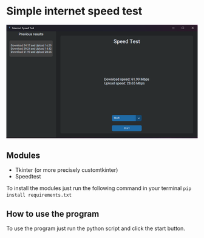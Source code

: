 # Simple internet speed test

![Screenshot](images/screenshot.png)

## Modules

- Tkinter (or more precisely customtkinter)
- Speedtest

To install the modules just run the following command in your terminal ```pip install requirements.txt```

## How to use the program

To use the program just run the python script and click the start button.